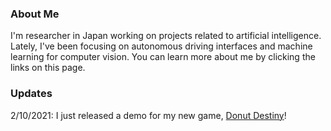 ### About Me
I'm researcher in Japan working on projects related to artificial intelligence. Lately, I've been focusing on autonomous driving interfaces and machine learning for computer vision. You can learn more about me by clicking the links on this page.  

### Updates

2/10/2021: I just released a demo for my new game, [Donut Destiny](https://playcanv.as/b/Y1A98hy2/)!
